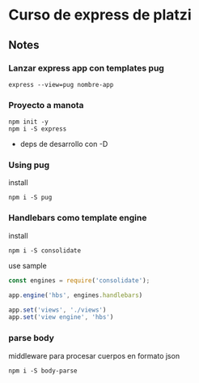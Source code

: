 
# Curso de express de platzi


## Notes

### Lanzar express app con templates pug
```
express --view=pug nombre-app
```

### Proyecto a manota
``` 
npm init -y
npm i -S express
```
* deps de desarrollo con -D

### Using pug
install
```
npm i -S pug
```

### Handlebars como template engine
install
```
npm i -S consolidate
```

use sample
```javascript
const engines = require('consolidate');

app.engine('hbs', engines.handlebars)

app.set('views', './views')
app.set('view engine', 'hbs')
```

### parse body
middleware para procesar cuerpos en formato json
```
npm i -S body-parse
```
